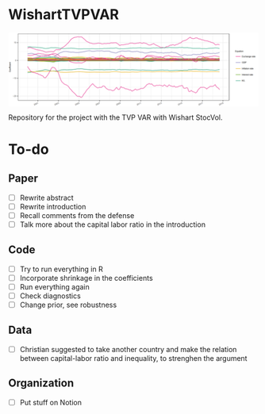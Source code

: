# WishartTVPVAR

<img src="https://github.com/aishameriane/WishartTVPVAR/blob/main/TVPVAR.png" width="900" align = "top">

Repository for the project with the TVP VAR with Wishart StocVol.

# To-do

## Paper

- [ ] Rewrite abstract
- [ ] Rewrite introduction
- [ ] Recall comments from the defense
- [ ] Talk more about the capital labor ratio in the introduction

## Code

- [ ] Try to run everything in R
- [ ] Incorporate shrinkage in the coefficients
- [ ] Run everything again
- [ ] Check diagnostics
- [ ] Change prior, see robustness

## Data

- [ ] Christian suggested to take another country and make the relation between capital-labor ratio and inequality, to strenghen the argument

## Organization 

- [ ] Put stuff on Notion
